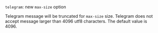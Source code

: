 `telegram`: new `max-size` option

Telegram message will be truncated for `max-size` size. Telegram does not accept message larger than 4096 utf8 characters. The default value is 4096.
